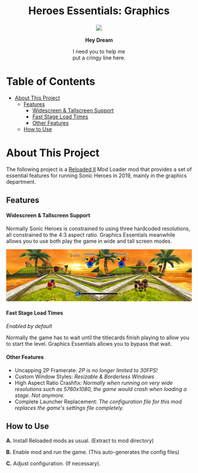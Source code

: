 <div align="center">
	<h1>Heroes Essentials: Graphics</h1>
	<img src="https://i.imgur.com/BjPn7rU.png" width="150" align="center" />
	<br/> <br/>
	<strong>Hey Dream</strong>
    <p>I need you to help me<br/>
    put a cringy line here.</p>
</div>

# Table of Contents
- [About This Project](#about-this-project)
  - [Features](#features)
      - [Widescreen & Tallscreen Support](#widescreen-tallscreen-support)
      - [Fast Stage Load Times](#fast-stage-load-times)
      - [Other Features](#other-features)
  - [How to Use](#how-to-use)

# About This Project

The following project is a [Reloaded II](https://github.com/Reloaded-Project/Reloaded-II) Mod Loader mod that provides a set of essential features for running Sonic Heroes in 2019, mainly in the graphics department.

## Features

#### Widescreen & Tallscreen Support

Normally Sonic Heroes is constrained to using three hardcoded resolutions, all constrained to the 4:3 aspect ratio. Graphics Essentials meanwhile allows you to use both play the game in wide and tall screen modes.

![Wide 2P](./Docs/Images/Wide2P.png)

#### Fast Stage Load Times

*Enabled by default*

Normally the game has to wait until the titlecards finish playing to allow you to start the level. 
Graphics Essentials allows you to bypass that wait.

#### Other Features

- Uncapping 2P Framerate: *2P is no longer limited to 30FPS!*
- Custom Window Styles: *Resizable & Borderless Windows*
- High Aspect Ratio Crashfix: *Normally when running on very wide resolutions such as 5760x1080, the game would crash when loading a stage. Not anymore.*
- Complete Launcher Replacement: *The configuration file for this mod replaces the game's settings file completely.*

## How to Use
**A.** Install Reloaded mods as usual. (Extract to mod directory)

**B.** Enable mod and run the game. (This auto-generates the config files)

**C.** Adjust configuration. (If necessary).
